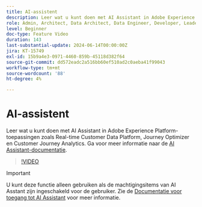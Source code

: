 ```yaml
---
title: AI-assistent
description: Leer wat u kunt doen met AI Assistant in Adobe Experience Platform-toepassingen zoals Real-time Customer Data Platform, Journey Optimizer en Customer Journey Analytics.
role: Admin, Architect, Data Architect, Data Engineer, Developer, Leader, User
level: Beginner
doc-type: Feature Video
duration: 143
last-substantial-update: 2024-06-14T00:00:00Z
jira: KT-15749
exl-id: 15b9a4e3-0971-4460-859b-45118d382f64
source-git-commit: dd572eadc2a516bb60ef510ad2c0aeba41f99043
workflow-type: tm+mt
source-wordcount: '88'
ht-degree: 4%

---
```


# AI-assistent

Leer wat u kunt doen met AI Assistant in Adobe Experience Platform-toepassingen zoals Real-time Customer Data Platform, Journey Optimizer en Customer Journey Analytics. Ga voor meer informatie naar de [AI Assistant-documentatie](https://experienceleague.adobe.com/en/docs/experience-platform/ai-assistant/home).

>[!VIDEO](https://video.tv.adobe.com/v/3429845/?learn=on)

>[!IMPORTANT]
>
> U kunt deze functie alleen gebruiken als de machtigingsitems van AI Asstant zijn ingeschakeld voor de gebruiker. Zie de [Documentatie voor toegang tot AI Assistant](https://experienceleague.adobe.com/en/docs/experience-platform/ai-assistant/access) voor meer informatie.

